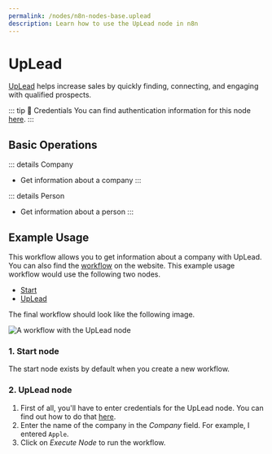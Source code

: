 ```yaml
---
permalink: /nodes/n8n-nodes-base.uplead
description: Learn how to use the UpLead node in n8n
---
```


# UpLead

[UpLead](https://www.uplead.com/) helps increase sales by quickly finding, connecting, and engaging with qualified prospects.

::: tip 🔑 Credentials
You can find authentication information for this node [here](../../../credentials/UpLead/README.md).
:::

## Basic Operations

::: details Company
- Get information about a company
:::

::: details Person
- Get information about a person
:::


## Example Usage

This workflow allows you to get information about a company with UpLead. You can also find the [workflow](https://n8n.io/workflows/504) on the website. This example usage workflow would use the following two nodes.
- [Start](../../core-nodes/Start/README.md)
- [UpLead]()

The final workflow should look like the following image.

![A workflow with the UpLead node](./workflow.png)

### 1. Start node

The start node exists by default when you create a new workflow.

### 2. UpLead node

1. First of all, you'll have to enter credentials for the UpLead node. You can find out how to do that [here](../../../credentials/UpLead/README.md).
2. Enter the name of the company in the *Company* field. For example, I entered `Apple`.
3. Click on *Execute Node* to run the workflow.
